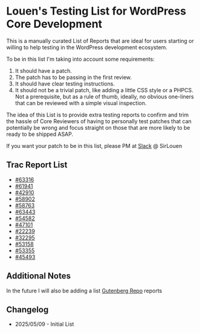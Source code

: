 # Louen's Testing List for WordPress Core Development

This is a manually curated List of Reports that are ideal for users starting or willing to help testing in the WordPress development ecosystem.

To be in this list I'm taking into account some requirements:
1. It should have a patch.
2. The patch has to be passing in the first review.
3. It should have clear testing instructions.
4. It should not be a trivial patch, like adding a little CSS style or a PHPCS. Not a prerequisite, but as a rule of thumb, ideally, no obvious one-liners that can be reviewed with a simple visual inspection.

The idea of this List is to provide extra testing reports to confirm and trim the hassle of Core Reviewers of having to personally test patches that can potentially be wrong and focus straight on those that are more likely to be ready to be shipped ASAP.

If you want your patch to be in this list, please PM at [Slack](https://make.wordpress.org/chat/) @ SirLouen
## Trac Report List

- [#63316](https://core.trac.wordpress.org/ticket/63316)
- [#61941](https://core.trac.wordpress.org/ticket/61941)
- [#42910](https://core.trac.wordpress.org/ticket/42910)
- [#58902](https://core.trac.wordpress.org/ticket/58902)
- [#58763](https://core.trac.wordpress.org/ticket/58763)
- [#63443](https://core.trac.wordpress.org/ticket/63443)
- [#54582](https://core.trac.wordpress.org/ticket/54582)
- [#47101](https://core.trac.wordpress.org/ticket/47101)
- [#22239](https://core.trac.wordpress.org/ticket/22239)
- [#32295](https://core.trac.wordpress.org/ticket/32295)
- [#53158](https://core.trac.wordpress.org/ticket/53158)
- [#53355](https://core.trac.wordpress.org/ticket/53355)
- [#45493](https://core.trac.wordpress.org/ticket/45493)

## Additional Notes

In the future I will also be adding a list [Gutenberg Repo](https://github.com/WordPress/gutenberg/) reports

## Changelog

- 2025/05/09 - Initial List
